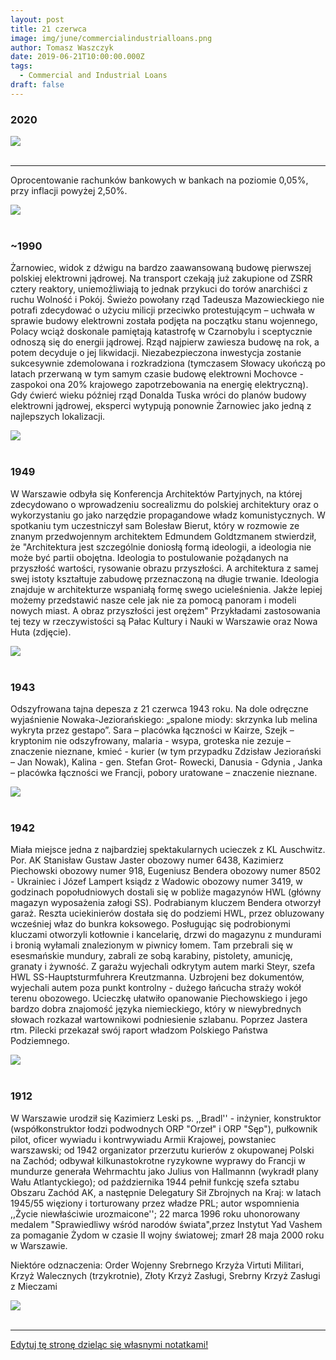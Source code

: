 ```yaml
---
layout: post
title: 21 czerwca
image: img/june/commercialindustrialloans.png
author: Tomasz Waszczyk
date: 2019-06-21T10:00:00.000Z
tags:
  - Commercial and Industrial Loans
draft: false
---
```


### 2020

<img src="./img/june/commercialindustrialloans.png"><br><br>

---

Oprocentowanie rachunków bankowych w bankach na poziomie 0,05%, przy inflacji powyżej 2,50%.

<img src="./img/june/oszczednosci.jpg"><br><br>

### ~1990

Żarnowiec, widok z dźwigu na bardzo zaawansowaną budowę pierwszej polskiej elektrowni jądrowej. Na transport czekają już zakupione od ZSRR cztery reaktory, uniemożliwiają to jednak przykuci do torów anarchiści z ruchu Wolność i Pokój. Świeżo powołany rząd Tadeusza Mazowieckiego nie potrafi zdecydować o użyciu milicji przeciwko protestującym – uchwała w sprawie budowy elektrowni została podjęta na początku stanu wojennego, Polacy wciąż doskonale pamiętają katastrofę w Czarnobylu i sceptycznie odnoszą się do energii jądrowej. Rząd najpierw zawiesza budowę na rok, a potem decyduje o jej likwidacji. Niezabezpieczona inwestycja zostanie sukcesywnie zdemolowana i rozkradziona (tymczasem Słowacy ukończą po latach przerwaną w tym samym czasie budowę elektrowni Mochovce - zaspokoi ona 20% krajowego zapotrzebowania na energię elektryczną). Gdy ćwierć wieku później rząd Donalda Tuska wróci do planów budowy elektrowni jądrowej, eksperci wytypują ponownie Żarnowiec jako jedną z najlepszych lokalizacji.

<img src="./img/june/zarnowiec.jpg"><br><br>

### 1949

W Warszawie odbyła się Konferencja Architektów Partyjnych, na której zdecydowano o wprowadzeniu socrealizmu do polskiej architektury oraz o wykorzystaniu go jako narzędzie propagandowe władz komunistycznych.
W spotkaniu tym uczestniczył sam Bolesław Bierut, który w rozmowie ze znanym przedwojennym architektem Edmundem Goldtzmanem stwierdził, że "Architektura jest szczególnie doniosłą formą ideologii, a ideologia nie może być partii obojętna. Ideologia to postulowanie pożądanych na przyszłość wartości, rysowanie obrazu przyszłości. A architektura z samej swej istoty kształtuje zabudowę przeznaczoną na długie trwanie. Ideologia znajduje w architekturze wspaniałą formę swego ucieleśnienia. Jakże lepiej możemy przedstawić nasze cele jak nie za pomocą panoram i modeli nowych miast. A obraz przyszłości jest orężem"
Przykładami zastosowania tej tezy w rzeczywistości są Pałac Kultury i Nauki w Warszawie oraz Nowa Huta (zdjęcie).

<img src="./img/june/socrealizm.jpg"><br><br>

### 1943

Odszyfrowana tajna depesza z 21 czerwca 1943 roku. Na dole odręczne wyjaśnienie Nowaka-Jeziorańskiego:
„spalone miody: skrzynka lub melina
wykryta przez gestapo”. Sara –
placówka łączności w Kairze, Szejk –
kryptonim nie odszyfrowany, malaria -
wsypa, groteska nie zezuje – znaczenie
nieznane, kmieć - kurier (w tym
przypadku Zdzisław Jeziorański – Jan
Nowak), Kalina - gen. Stefan Grot-
Rowecki, Danusia - Gdynia , Janka –
placówka łączności we Francji, pobory
uratowane – znaczenie nieznane.

<img src="./img/june/depesza.jpg"><br><br>

### 1942

Miała miejsce jedna z najbardziej spektakularnych ucieczek z KL Auschwitz. Por. AK Stanisław Gustaw Jaster obozowy numer 6438, Kazimierz Piechowski obozowy numer 918, Eugeniusz Bendera obozowy numer 8502 - Ukrainiec i Józef Lampert ksiądz z Wadowic obozowy numer 3419, w godzinach popołudniowych dostali się w pobliże magazynów HWL (główny magazyn wyposażenia załogi SS). Podrabianym kluczem Bendera otworzył garaż. Reszta uciekinierów dostała się do podziemi HWL, przez obluzowany wcześniej właz do bunkra koksowego. Posługując się podrobionymi kluczami otworzyli kotłownie i kancelarię, drzwi do magazynu z mundurami i bronią wyłamali znalezionym w piwnicy łomem. Tam przebrali się w esesmańskie mundury, zabrali ze sobą karabiny, pistolety, amunicję, granaty i żywność. Z garażu wyjechali odkrytym autem marki Steyr, szefa HWL SS-Hauptsturmfuhrera Kreutzmanna. Uzbrojeni bez dokumentów, wyjechali autem poza punkt kontrolny - dużego łańcucha straży wokół terenu obozowego. Ucieczkę ułatwiło opanowanie Piechowskiego i jego bardzo dobra znajomość języka niemieckiego, który w niewybrednych słowach rozkazał wartownikowi podniesienie szlabanu. Poprzez Jastera rtm. Pilecki przekazał swój raport władzom Polskiego Państwa Podziemnego.

<img src="./img/june/uciekli.jpg"><br><br>

### 1912

W Warszawie urodził się Kazimierz Leski ps. ,,Bradl'' - inżynier, konstruktor (współkonstruktor łodzi podwodnych ORP "Orzeł" i ORP "Sęp"), pułkownik pilot, oficer wywiadu i kontrwywiadu Armii Krajowej, powstaniec warszawski; od 1942 organizator przerzutu kurierów z okupowanej Polski na Zachód; odbywał kilkunastokrotne ryzykowne wyprawy do Francji w mundurze generała Wehrmachtu jako Julius von Hallmannn (wykradł plany Wału Atlantyckiego); od października 1944 pełnił funkcję szefa sztabu Obszaru Zachód AK, a następnie Delegatury Sił Zbrojnych na Kraj: w latach 1945/55 więziony i torturowany przez władze PRL; autor wspomnienia ,,Życie niewłaściwie urozmaicone''; 22 marca 1996 roku uhonorowany medalem "Sprawiedliwy wśród narodów świata",przez Instytut Yad Vashem za pomaganie Żydom w czasie II wojny światowej; zmarł 28 maja 2000 roku w Warszawie.

Niektóre odznaczenia: Order Wojenny Srebrnego Krzyża Virtuti Militari, Krzyż Walecznych (trzykrotnie), Złoty Krzyż Zasługi, Srebrny Krzyż Zasługi z Mieczami

<img src="./img/june/bradl.jpg"><br><br>

---

<a href="https://github.com/TomaszWaszczyk/historia.waszczyk.com/edit/master/src/content/june-21.md" target="_blank">Edytuj tę stronę dzieląc się własnymi notatkami!</a>
